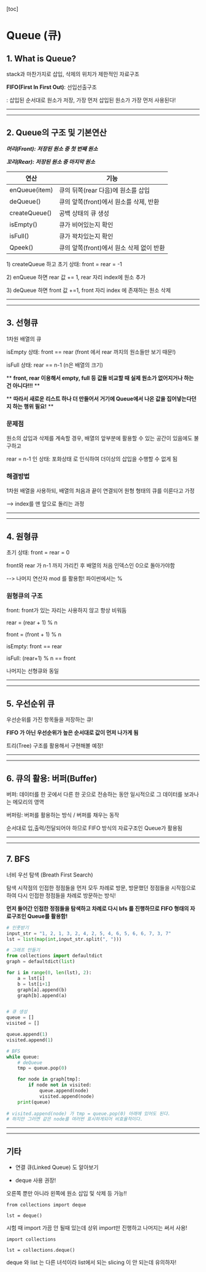[toc]

# Queue (큐)

## 1. What is Queue?

stack과 마찬가지로 삽입, 삭제의 위치가 제한적인 자료구조

**FIFO(First In First Out)**: 선입선출구조

: 삽입된 순서대로 원소가 저장, 가장 먼저 삽입된 원소가 가장 먼저 사용된다!

---

----

## 2. Queue의 구조 및 기본연산

***머리(Front): 저장된 원소 중 첫 번째 원소***

***꼬리(Rear): 저장된 원소 중 마지막 원소*** 

| **연산**      | **기능**                                 |
| ------------- | ---------------------------------------- |
| enQueue(item) | 큐의 뒤쪽(rear 다음)에 원소를 삽입       |
| deQueue()     | 큐의 앞쪽(front)에서 원소를 삭제, 반환   |
| createQueue() | 공백 상태의 큐 생성                      |
| isEmpty()     | 큐가 비어있는지 확인                     |
| isFull()      | 큐가 꽉차있는지 확인                     |
| Qpeek()       | 큐의 앞쪽(front)에서 원소 삭제 없이 반환 |

1\) createQueue 하고 초기 상태: front = rear = -1

2\) enQueue 하면 rear 값 += 1, rear 자리 index에 원소 추가

3\) deQueue 하면 front 값 +=1, front 자리 index 에 존재하는 원소 삭제

---

----

## 3. 선형큐

1차원 배열의 큐

isEmpty 상태: front == rear (front 에서 rear 까지의 원소들만 보기 때문!)

isFull 상태: rear == n-1 (n은 배열의 크기)

\** **front, rear 이용해서 empty, full 등 값들 비교할 때 실제 원소가 없어지거나 하는 건 아니다!!!** \**

\** **따라서 새로운 리스트 하나 더 만들어서 거기에 Queue에서 나온 값을 집어넣는다던지 하는 행위 필요!** \**

### 문제점

원소의 삽입과 삭제를 계속할 경우, 배열의 앞부분에 활용할 수 있는 공간이 있음에도 불구하고 

rear = n-1 인 상태: 포화상태 로 인식하여 더이상의 삽입을 수행할 수 없게 됨

### 해결방법

1차원 배열을 사용하되, 배열의 처음과 끝이 연결되어 원형 형태의 큐를 이룬다고 가정

--> index를 맨 앞으로 돌리는 과정

---

----

## 4. 원형큐

초기 상태: front = rear = 0

front와 rear 가 n-1 까지 가리킨 후 배열의 처음 인덱스인 0으로 돌아가야함

--> 나머지 연산자 mod 를 활용함! 파이썬에서는  %

### 원형큐의 구조

front: front가 있는 자리는 사용하지 않고 항상 비워둠

rear = (rear + 1) % n

front = (front + 1) % n



isEmpty: front == rear

isFull: (rear+1) % n == front

나머지는 선형큐와 동일

---

----

## 5. 우선순위 큐

우선순위를 가진 항목들을 저장하는 큐!

**FIFO 가 아닌 우선순위가 높은 순서대로 값이 먼저 나가게 됨**

트리(Tree) 구조를 활용해서 구현해볼 예정!

---

----

## 6. 큐의 활용: 버퍼(Buffer)

버퍼: 데이터를 한 곳에서 다른 한 곳으로 전송하는 동안 일시적으로 그 데이터를 보과나는 메모리의 영역

버퍼링: 버퍼를 활용하는 방식 / 버퍼를 채우는 동작

순서대로 입,출력/전달되어야 하므로 FIFO 방식의 자료구조인 Queue가 활용됨

---

----

## 7. BFS 

너비 우선 탐색 (Breath First Search)

탐색 시작점의 인접한 정점들을 먼저 모두 차례로 방문, 방문했던 정점들을 시작점으로 하여 다시 인접한 정점들을 차례로 방문하는 방식!

**먼저 들어간 인접한 정점들을 탐색하고 차례로 다시 bfs 를 진행하므로 FIFO 형태의 자료구조인 Queue를 활용함!**

```python
# 인풋받기
input_str = "1, 2, 1, 3, 2, 4, 2, 5, 4, 6, 5, 6, 6, 7, 3, 7"
lst = list(map(int,input_str.split(", ")))

# 그래프 만들기
from collections import defaultdict
graph = defaultdict(list)

for i in range(0, len(lst), 2):
    a = lst[i]
    b = lst[i+1]    
    graph[a].append(b)
    graph[b].append(a)


# 큐 생성
queue = []
visited = []

queue.append(1)
visited.append(1)

# BFS
while queue:
    # deQueue
    tmp = queue.pop(0)

    for node in graph[tmp]:
        if node not in visited:
            queue.append(node)
            visited.append(node)
    print(queue)
    
# visited.append(node) 가 tmp = queue.pop(0) 아래에 있어도 된다.
# 하지만 그러면 같은 node를 여러번 표시하게되어 비효율적이다.
```

---

---

## 기타

- 연결 큐(Linked Queue) 도 알아보기

- deque 사용 권장!

오른쪽 뿐만 아니라 왼쪽에 원소 삽입 및 삭제 등 가능!!

`from collections import deque`

`lst = deque()`

시험 때 import 가끔 안 될때 있는데 상위 import만 진행하고 나머지는 써서 사용!

`import collections`

`lst = collections.deque()`

deque 와 list 는 다른 녀석이라 list에서 되는 slicing 이 안 되는데 유의하자!